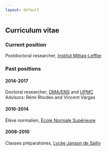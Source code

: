 ```yaml
---
layout: default
---
```


## Curriculum vitae


### Current position

Postdoctoral researcher, [Institut Mittag-Leffler](http://www.mittag-leffler.se)


### Past positions

#### 2014-2017
Doctoral researcher, [DMA/ENS](http://www.math.ens.fr) and [UPMC](http://www.upmc.fr)  
Advisors: Rémi Rhodes and Vincent Vargas

#### 2010-2014
Élève normalien, [École Normale Supérieure](http://www.ens.fr)

#### 2008-2010
Classes préparatoires, [Lycée Janson de Sailly](http://www.janson-de-sailly.fr)
